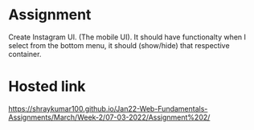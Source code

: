 # Assignment
Create Instagram UI. (The mobile UI). It should have functionalty when I select from the bottom menu, it should (show/hide) that respective container.
# Hosted link
https://shraykumar100.github.io/Jan22-Web-Fundamentals-Assignments/March/Week-2/07-03-2022/Assignment%202/